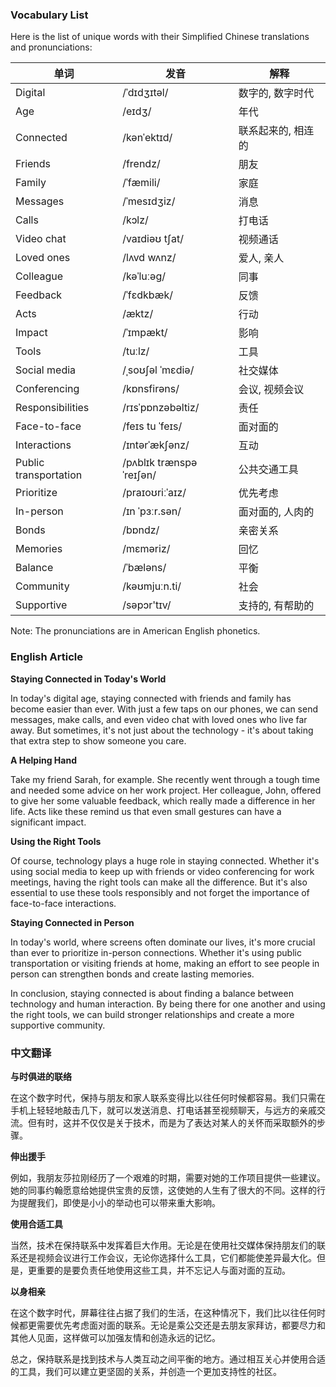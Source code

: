 
### Vocabulary List
Here is the list of unique words with their Simplified Chinese translations and pronunciations:

| 单词 | 发音 | 解释 |
|------|------|------|
| Digital | /ˈdɪdʒɪtəl/ | 数字的, 数字时代 |
| Age | /eɪdʒ/ | 年代 |
| Connected | /kənˈektɪd/ | 联系起来的, 相连的 |
| Friends | /frendz/ | 朋友 |
| Family | /ˈfæmili/ | 家庭 |
| Messages | /ˈmesɪdʒiz/ | 消息 |
| Calls | /kɔlz/ | 打电话 |
| Video chat | /vaɪdiəʊ tʃat/ | 视频通话 |
| Loved ones | /lʌvd wʌnz/ | 爱人, 亲人 |
| Colleague | /kəˈluːəɡ/ | 同事 |
| Feedback | /ˈfɛdkbæk/ | 反馈 |
| Acts | /æktz/ | 行动 |
| Impact | /ˈɪmpækt/ | 影响 |
| Tools | /tuːlz/ | 工具 |
| Social media | /ˌsoʊʃəl ˈmɛdiə/ | 社交媒体 |
| Conferencing | /kɒnsfirəns/ | 会议, 视频会议 |
| Responsibilities | /rɪsˈpɒnzəbəltiz/ | 责任 |
| Face-to-face | /feɪs tu ˈfeɪs/ | 面对面的 |
| Interactions | /ɪntərˈækʃənz/ | 互动 |
| Public transportation | /pʌblɪk trænspəˈreɪʃən/ | 公共交通工具 |
| Prioritize | /praɪoʊriːˈaɪz/ | 优先考虑 |
| In-person | /ɪn ˈpɜːr.sən/ | 面对面的, 人肉的 |
| Bonds | /bɒndz/ | 亲密关系 |
| Memories | /mɛməriz/ | 回忆 |
| Balance | /ˈbæləns/ | 平衡 |
| Community | /kəʊmjuːn.ti/ | 社会 |
| Supportive | /səpɔr'tɪv/ | 支持的, 有帮助的 |

Note: The pronunciations are in American English phonetics.

### English Article
**Staying Connected in Today's World**

In today's digital age, staying connected with friends and family has become easier than ever. With just a few taps on our phones, we can send messages, make calls, and even video chat with loved ones who live far away. But sometimes, it's not just about the technology - it's about taking that extra step to show someone you care.

**A Helping Hand**

Take my friend Sarah, for example. She recently went through a tough time and needed some advice on her work project. Her colleague, John, offered to give her some valuable feedback, which really made a difference in her life. Acts like these remind us that even small gestures can have a significant impact.

**Using the Right Tools**

Of course, technology plays a huge role in staying connected. Whether it's using social media to keep up with friends or video conferencing for work meetings, having the right tools can make all the difference. But it's also essential to use these tools responsibly and not forget the importance of face-to-face interactions.

**Staying Connected in Person**

In today's world, where screens often dominate our lives, it's more crucial than ever to prioritize in-person connections. Whether it's using public transportation or visiting friends at home, making an effort to see people in person can strengthen bonds and create lasting memories.

In conclusion, staying connected is about finding a balance between technology and human interaction. By being there for one another and using the right tools, we can build stronger relationships and create a more supportive community.

### 中文翻译
**与时俱进的联络**

在这个数字时代，保持与朋友和家人联系变得比以往任何时候都容易。我们只需在手机上轻轻地敲击几下，就可以发送消息、打电话甚至视频聊天，与远方的亲戚交流。但有时，这并不仅仅是关于技术，而是为了表达对某人的关怀而采取额外的步骤。

**伸出援手**

例如，我朋友莎拉刚经历了一个艰难的时期，需要对她的工作项目提供一些建议。她的同事约翰愿意给她提供宝贵的反馈，这使她的人生有了很大的不同。这样的行为提醒我们，即使是小小的举动也可以带来重大影响。

**使用合适工具**

当然，技术在保持联系中发挥着巨大作用。无论是在使用社交媒体保持朋友们的联系还是视频会议进行工作会议，无论你选择什么工具，它们都能使差异最大化。但是，更重要的是要负责任地使用这些工具，并不忘记人与面对面的互动。

**以身相亲**

在这个数字时代，屏幕往往占据了我们的生活，在这种情况下，我们比以往任何时候都更需要优先考虑面对面的联系。无论是乘公交还是去朋友家拜访，都要尽力和其他人见面，这样做可以加强友情和创造永远的记忆。

总之，保持联系是找到技术与人类互动之间平衡的地方。通过相互关心并使用合适的工具，我们可以建立更坚固的关系，并创造一个更加支持性的社区。
    